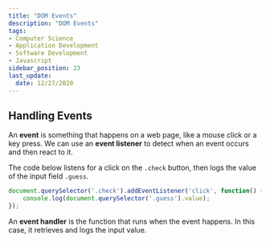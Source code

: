 ```yaml
---
title: "DOM Events"
description: "DOM Events"
tags: 
- Computer Science
- Application Development
- Software Development
- Javascript
sidebar_position: 23
last_update:
  date: 12/27/2020
---
```



## Handling Events 

An **event** is something that happens on a web page, like a mouse click or a key press. We can use an **event listener** to detect when an event occurs and then react to it.  

The code below listens for a click on the `.check` button, then logs the value of the input field `.guess`.  

```js
document.querySelector('.check').addEventListener('click', function() {
    console.log(document.querySelector('.guess').value);
});
```  

An **event handler** is the function that runs when the event happens. In this case, it retrieves and logs the input value.  

